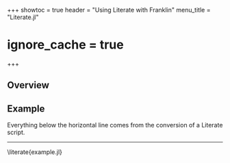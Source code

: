 +++
showtoc = true
header = "Using Literate with Franklin"
menu_title = "Literate.jl"
# ignore_cache = true
+++

## Overview

## Example

Everything below the horizontal line comes from the conversion of a Literate script.

---

\literate{example.jl}

